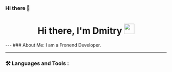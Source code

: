 ### Hi there 👋

<!--
**DmitryMix260/DmitryMix260** is a ✨ _special_ ✨ repository because its `README.md` (this file) appears on your GitHub profile.

Here are some ideas to get you started:

- 🔭 I’m currently working on ...
- 🌱 I’m currently learning ...
- 👯 I’m looking to collaborate on ...
- 🤔 I’m looking for help with ...
- 💬 Ask me about ...
- 📫 How to reach me: ...
- 😄 Pronouns: ...
- ⚡ Fun fact: ...
<h1 align="center">Hi there, I'm <a href="https://daniilshat.ru/" target="_blank">Daniil</a> 
<img src="https://github.com/blackcater/blackcater/raw/main/images/Hi.gif" height="32"/></h1>
-->

<h1 align="center">Hi there, I'm Dmitry <img src="https://github.com/blackcater/blackcater/raw/main/images/Hi.gif" height="32"/></h1>
---
### About Me:
I am a Fronend Developer.

---

### :hammer_and_wrench: Languages and Tools :
